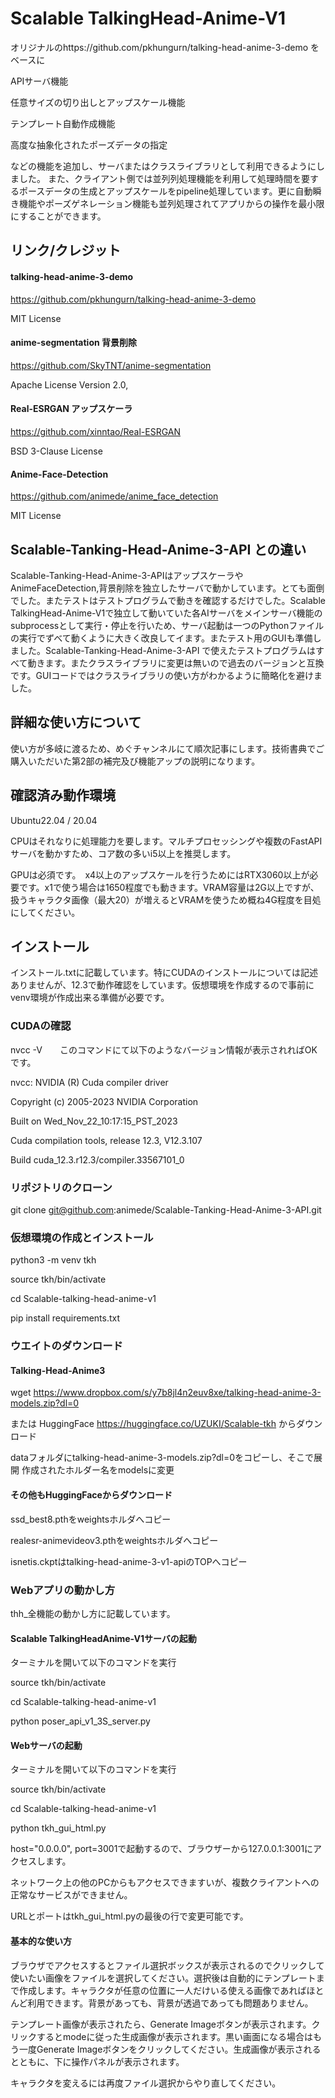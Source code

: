 # Scalable TalkingHead-Anime-V1

オリジナルのhttps://github.com/pkhungurn/talking-head-anime-3-demo をベースに

APIサーバ機能

任意サイズの切り出しとアップスケール機能

テンプレート自動作成機能

高度な抽象化されたポーズデータの指定

などの機能を追加し、サーバまたはクラスライブラリとして利用できるようにしました。
また、クライアント側では並列列処理機能を利用して処理時間を要するポースデータの生成とアップスケールをpipeline処理しています。更に自動瞬き機能やポーズゲネレーション機能も並列処理されてアプリからの操作を最小限にすることができます。

## リンク/クレジット

#### talking-head-anime-3-demo 

https://github.com/pkhungurn/talking-head-anime-3-demo

MIT License

#### anime-segmentation  背景削除

https://github.com/SkyTNT/anime-segmentation

Apache License  Version 2.0,

#### Real-ESRGAN  アップスケーラ

https://github.com/xinntao/Real-ESRGAN

BSD 3-Clause License

#### Anime-Face-Detection

https://github.com/animede/anime_face_detection

MIT License


## Scalable-Tanking-Head-Anime-3-API との違い

Scalable-Tanking-Head-Anime-3-APIはアップスケーラやAnimeFaceDetection,背景削除を独立したサーバで動かしています。とても面倒でした。またテストはテストプログラムで動きを確認するだけでした。Scalable TalkingHead-Anime-V1で独立して動いていた各AIサーバをメインサーバ機能のsubprocessとして実行・停止を行いため、サーバ起動は一つのPythonファイルの実行でずべて動くように大きく改良してイます。またテスト用のGUIも準備しました。Scalable-Tanking-Head-Anime-3-API で使えたテストプログラムはすべて動きます。またクラスライブラリに変更は無いので過去のバージョンと互換です。GUIコードではクラスライブラリの使い方がわかるように簡略化を避けました。

## 詳細な使い方について

使い方が多岐に渡るため、めぐチャンネルにて順次記事にします。技術書典でご購入いただいた第2部の補完及び機能アップの説明になります。

## 確認済み動作環境
Ubuntu22.04 / 20.04

CPUはそれなりに処理能力を要します。マルチプロセッシングや複数のFastAPIサーバを動かすため、コア数の多いi5以上を推奨します。

GPUは必須です。　x4以上のアップスケールを行うためにはRTX3060以上が必要です。x1で使う場合は1650程度でも動きます。VRAM容量は2G以上ですが、扱うキャラクタ画像（最大20）が増えるとVRAMを使うため概ね4G程度を目処にしてください。


## インストール

インストール.txtに記載しています。特にCUDAのインストールについては記述ありませんが、12.3で動作確認をしています。仮想環境を作成するので事前にvenv環境が作成出来る準備が必要です。

### CUDAの確認
nvcc -V　　このコマンドにて以下のようなバージョン情報が表示されればOKです。

nvcc: NVIDIA (R) Cuda compiler driver

Copyright (c) 2005-2023 NVIDIA Corporation

Built on Wed_Nov_22_10:17:15_PST_2023

Cuda compilation tools, release 12.3, V12.3.107

Build cuda_12.3.r12.3/compiler.33567101_0


### リポジトリのクローン

git clone git@github.com:animede/Scalable-Tanking-Head-Anime-3-API.git

### 仮想環境の作成とインストール
python3 -m venv tkh

source tkh/bin/activate

cd Scalable-talking-head-anime-v1

pip install requirements.txt

### ウエイトのダウンロード
#### Talking-Head-Anime3

wget https://www.dropbox.com/s/y7b8jl4n2euv8xe/talking-head-anime-3-models.zip?dl=0

または
HuggingFace
https://huggingface.co/UZUKI/Scalable-tkh
からダウンロード

dataフォルダにtalking-head-anime-3-models.zip?dl=0をコピーし、そこで展開
作成されたホルダー名をmodelsに変更

#### その他もHuggingFaceからダウンロード
ssd_best8.pthをweightsホルダへコピー

realesr-animevideov3.pthをweightsホルダへコピー

isnetis.ckptはtalking-head-anime-3-v1-apiのTOPへコピー

### Webアプリの動かし方
thh_全機能の動かし方に記載しています。

#### Scalable TalkingHeadAnime-V1サーバの起動
ターミナルを開いて以下のコマンドを実行

source tkh/bin/activate

cd Scalable-talking-head-anime-v1

python poser_api_v1_3S_server.py

#### Webサーバの起動
ターミナルを開いて以下のコマンドを実行

source tkh/bin/activate

cd Scalable-talking-head-anime-v1

python tkh_gui_html.py

host="0.0.0.0", port=3001で起動するので、ブラウザーから127.0.0.1:3001にアクセスします。

ネットワーク上の他のPCからもアクセスできますいが、複数クライアントへの正常なサービスができません。

URLとポートはtkh_gui_html.pyの最後の行で変更可能です。

#### 基本的な使い方
ブラウザでアクセスするとファイル選択ボックスが表示されるのでクリックして使いたい画像をファイルを選択してください。選択後は自動的にテンプレートまで作成します。キャラクタが任意の位置に一人だけいる使える画像であればほとんど利用できます。背景があっても、背景が透過であっても問題ありません。


テンプレート画像が表示されたら、Generate Imageボタンが表示されます。クリックするとmodeに従った生成画像が表示されます。黒い画面になる場合はもう一度Generate Imageボタンをクリックしてください。生成画像が表示されるとともに、下に操作パネルが表示されます。

キャラクタを変えるには再度ファイル選択からやり直してください。


